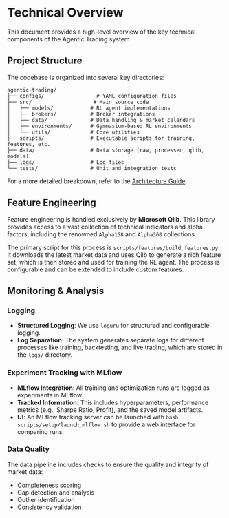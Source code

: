 # Technical Overview

This document provides a high-level overview of the key technical components of the Agentic Trading system.

## Project Structure

The codebase is organized into several key directories:

```
agentic-trading/
├── configs/                 # YAML configuration files
├── src/                    # Main source code
│   ├── models/            # RL agent implementations
│   ├── brokers/           # Broker integrations
│   ├── data/              # Data handling & market calendars
│   ├── environments/      # Gymnasium-based RL environments
│   └── utils/             # Core utilities
├── scripts/               # Executable scripts for training, features, etc.
├── data/                  # Data storage (raw, processed, qlib, models)
├── logs/                  # Log files
└── tests/                 # Unit and integration tests
```

For a more detailed breakdown, refer to the [Architecture Guide](architecture.md).

## Feature Engineering

Feature engineering is handled exclusively by **Microsoft Qlib**. This library provides access to a vast collection of technical indicators and alpha factors, including the renowned `Alpha158` and `Alpha360` collections.

The primary script for this process is `scripts/features/build_features.py`. It downloads the latest market data and uses Qlib to generate a rich feature set, which is then stored and used for training the RL agent. The process is configurable and can be extended to include custom features.

## Monitoring & Analysis

### Logging

-   **Structured Logging**: We use `loguru` for structured and configurable logging.
-   **Log Separation**: The system generates separate logs for different processes like training, backtesting, and live trading, which are stored in the `logs/` directory.

### Experiment Tracking with MLflow

-   **MLflow Integration**: All training and optimization runs are logged as experiments in MLflow.
-   **Tracked Information**: This includes hyperparameters, performance metrics (e.g., Sharpe Ratio, Profit), and the saved model artifacts.
-   **UI**: An MLflow tracking server can be launched with `bash scripts/setup/launch_mlflow.sh` to provide a web interface for comparing runs.

### Data Quality

The data pipeline includes checks to ensure the quality and integrity of market data:

-   Completeness scoring
-   Gap detection and analysis
-   Outlier identification
-   Consistency validation
